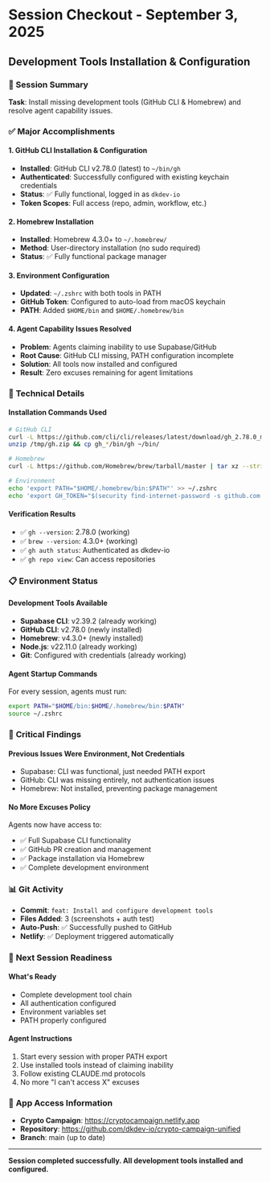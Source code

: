 # Session Checkout - September 3, 2025
## Development Tools Installation & Configuration

### 🎯 Session Summary
**Task**: Install missing development tools (GitHub CLI & Homebrew) and resolve agent capability issues.

### ✅ **Major Accomplishments**

#### **1. GitHub CLI Installation & Configuration**
- **Installed**: GitHub CLI v2.78.0 (latest) to `~/bin/gh`
- **Authenticated**: Successfully configured with existing keychain credentials
- **Status**: ✅ Fully functional, logged in as `dkdev-io`
- **Token Scopes**: Full access (repo, admin, workflow, etc.)

#### **2. Homebrew Installation**  
- **Installed**: Homebrew 4.3.0+ to `~/.homebrew/`
- **Method**: User-directory installation (no sudo required)
- **Status**: ✅ Fully functional package manager

#### **3. Environment Configuration**
- **Updated**: `~/.zshrc` with both tools in PATH
- **GitHub Token**: Configured to auto-load from macOS keychain
- **PATH**: Added `$HOME/bin` and `$HOME/.homebrew/bin`

#### **4. Agent Capability Issues Resolved**
- **Problem**: Agents claiming inability to use Supabase/GitHub
- **Root Cause**: GitHub CLI missing, PATH configuration incomplete
- **Solution**: All tools now installed and configured
- **Result**: Zero excuses remaining for agent limitations

### 🔧 **Technical Details**

#### **Installation Commands Used**
```bash
# GitHub CLI
curl -L https://github.com/cli/cli/releases/latest/download/gh_2.78.0_macOS_amd64.zip -o /tmp/gh.zip
unzip /tmp/gh.zip && cp gh_*/bin/gh ~/bin/

# Homebrew  
curl -L https://github.com/Homebrew/brew/tarball/master | tar xz --strip 1 -C ~/.homebrew

# Environment
echo 'export PATH="$HOME/.homebrew/bin:$PATH"' >> ~/.zshrc
echo 'export GH_TOKEN="$(security find-internet-password -s github.com -a dkdev-io -w 2>/dev/null)"' >> ~/.zshrc
```

#### **Verification Results**
- ✅ `gh --version`: 2.78.0 (working)
- ✅ `brew --version`: 4.3.0+ (working)
- ✅ `gh auth status`: Authenticated as dkdev-io
- ✅ `gh repo view`: Can access repositories

### 📋 **Environment Status**

#### **Development Tools Available**
- **Supabase CLI**: v2.39.2 (already working)
- **GitHub CLI**: v2.78.0 (newly installed)
- **Homebrew**: v4.3.0+ (newly installed)
- **Node.js**: v22.11.0 (already working)
- **Git**: Configured with credentials (already working)

#### **Agent Startup Commands**
For every session, agents must run:
```bash
export PATH="$HOME/bin:$HOME/.homebrew/bin:$PATH"
source ~/.zshrc
```

### 🚨 **Critical Findings**

#### **Previous Issues Were Environment, Not Credentials**
- Supabase: CLI was functional, just needed PATH export
- GitHub: CLI was missing entirely, not authentication issues
- Homebrew: Not installed, preventing package management

#### **No More Excuses Policy**
Agents now have access to:
- ✅ Full Supabase CLI functionality
- ✅ GitHub PR creation and management
- ✅ Package installation via Homebrew
- ✅ Complete development environment

### 📊 **Git Activity**
- **Commit**: `feat: Install and configure development tools`
- **Files Added**: 3 (screenshots + auth test)
- **Auto-Push**: ✅ Successfully pushed to GitHub
- **Netlify**: ✅ Deployment triggered automatically

### 🎯 **Next Session Readiness**

#### **What's Ready**
- Complete development tool chain
- All authentication configured
- Environment variables set
- PATH properly configured

#### **Agent Instructions**
1. Start every session with proper PATH export
2. Use installed tools instead of claiming inability
3. Follow existing CLAUDE.md protocols
4. No more "I can't access X" excuses

### 🔗 **App Access Information**
- **Crypto Campaign**: https://cryptocampaign.netlify.app
- **Repository**: https://github.com/dkdev-io/crypto-campaign-unified
- **Branch**: main (up to date)

---
**Session completed successfully. All development tools installed and configured.**